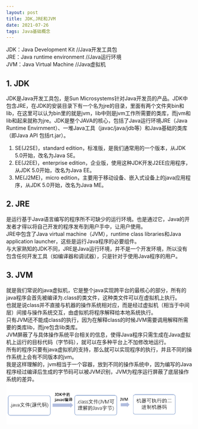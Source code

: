 ```yaml
---
layout: post
title: JDK,JRE和JVM
date: 2021-07-26
tags: Java基础概念
---
```

JDK：Java Development Kit        //Java开发工具包  
JRE：Java runtime environment     //Java运行环境  
JVM：Java Virtual Machine    //Java虚拟机  

## 1. JDK
JDK是Java开发工具包，是Sun Microsystems针对Java开发员的产品。JDK中包含JRE，在JDK的安装目录下有一个名为jre的目录，里面有两个文件夹bin和lib，在这里可以认为bin里的就是jvm，lib中则是jvm工作所需要的类库，而jvm和lib和起来就称为jre。JDK是整个JAVA的核心，包括了Java运行环境JRE（Java Runtime Envirnment）、一堆Java工具（javac/java/jdb等）和Java基础的类库（即Java API 包括rt.jar）。  
1. SE(J2SE)，standard edition，标准版，是我们通常用的一个版本，从JDK 5.0开始，改名为Java SE。
2. EE(J2EE)，enterprise edition，企业版，使用这种JDK开发J2EE应用程序，从JDK 5.0开始，改名为Java EE。  
3. ME(J2ME)，micro edition，主要用于移动设备、嵌入式设备上的java应用程序，从JDK 5.0开始，改名为Java ME。  

## 2. JRE
是运行基于Java语言编写的程序所不可缺少的运行环境。也是通过它，Java的开发者才得以将自己开发的程序发布到用户手中，让用户使用。  
JRE中包含了Java virtual machine（JVM），runtime class libraries和Java application launcher，这些是运行Java程序的必要组件。  
与大家熟知的JDK不同，JRE是Java运行环境，并不是一个开发环境，所以没有包含任何开发工具（如编译器和调试器），只是针对于使用Java程序的用户。  

## 3. JVM
就是我们常说的java虚拟机，它是整个java实现跨平台的最核心的部分，所有的java程序会首先被编译为.class的类文件，这种类文件可以在虚拟机上执行。  
也就是说class并不直接与机器的操作系统相对应，而是经过虚拟机（相当于中间层）间接与操作系统交互，由虚拟机将程序解释给本地系统执行。  
只有JVM还不能成class的执行，因为在解释class的时候JVM需要调用解释所需要的类库lib，而jre包含lib类库。  
JVM屏蔽了与具体操作系统平台相关的信息，使得Java程序只需生成在Java虚拟机上运行的目标代码（字节码），就可以在多种平台上不加修改地运行。  
所有的程序只要有java虚拟机的支持，那么就可以实现程序的执行，并且不同的操作系统上会有不同版本的jvm。  
我是这样理解的，jvm相当于一个容器，放到不同的操作系统中，因为编写的Java程序经过编译后生成的字节码可以被JVM识别，JVM为程序运行屏蔽了底层操作系统的差异。  
![](/images/JavaSE/1.png)